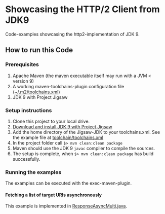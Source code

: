 # Showcasing the HTTP/2 Client from JDK9


Code-examples showcasing the http2-implementation of JDK 9.


## How to run this Code

### Prerequisites
1. Apache Maven (the maven executable itself may run with a JVM < version 9)
1. A working maven-toolchains-plugin configuration file ([~/.m2/toolchains.xml](http://maven.apache.org/plugins/maven-toolchains-plugin/toolchains/jdk.html))
1. JDK 9 with Project Jigsaw


### Setup instructions
1. Clone this project to your local drive.
1. [Download and install JDK 9 with Project Jigsaw](https://jdk9.java.net/jigsaw/)
1. Add the home directory of the Jigsaw-JDK to your toolchains.xml. See the example file at [toolchain/toolchains.xml](./toolchain/toolchains.xml)
1. In the project folder call `$> mvn clean:clean package`
  1. Maven should use the JDK 9 `javac` compiler to compile the sources.
1. The setup is complete, when `$> mvn clean:clean package` has build successfully.

### Running the examples

The examples can be executed with the exec-maven-plugin.

#### Fetching a list of target URIs asynchronously

This example is implemented in [ResponseAsyncMulti.java](./src/main/java/com/holisticon/jdk9/http2/strategy/ResponseAsyncMulti.java).

